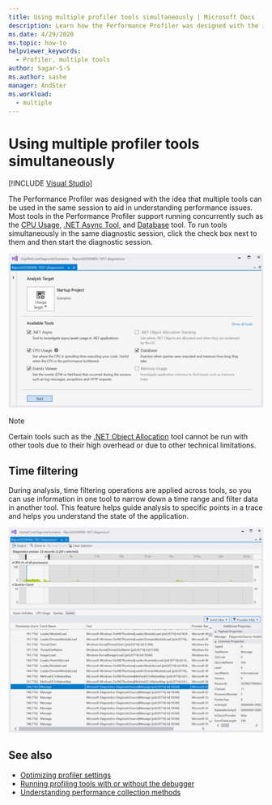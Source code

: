 ```yaml
---
title: Using multiple profiler tools simultaneously | Microsoft Docs
description: Learn how the Performance Profiler was designed with the idea that multiple tools can be used in the same session to aid in understanding performance issues.
ms.date: 4/29/2020
ms.topic: how-to
helpviewer_keywords: 
  - Profiler, multiple tools
author: Sagar-S-S
ms.author: sashe
manager: AndSter
ms.workload: 
  - multiple
---
```

# Using multiple profiler tools simultaneously

 [!INCLUDE [Visual Studio](~/includes/applies-to-version/vs-windows-only.md)]

The Performance Profiler was designed with the idea that multiple tools can be used in the same session to aid in understanding performance issues. Most tools in the Performance Profiler support running concurrently such as the [CPU Usage](../profiling/cpu-usage.md), [.NET Async Tool](../profiling/analyze-async.md), and [Database](../profiling/analyze-database.md) tool. To run tools simultaneously in the same diagnostic session, click the check box next to them and then start the diagnostic session.

![Diag Hub All Tools Selected](../profiling/media/diaghuballtoolsselected.png "Diag Hub All Tools Selected")

>[!NOTE]
>Certain tools such as the [.NET Object Allocation](../profiling/dotnet-alloc-tool.md) tool cannot be run with other tools due to their high overhead or due to other technical limitations.

## Time filtering 

During analysis, time filtering operations are applied across tools, so you can use information in one tool to narrow down a time range and filter data in another tool. This feature helps guide analysis to specific points in a trace and helps you understand the state of the application.

![Diag Hub Time Filtering](../profiling/media/diaghubtimefiltering.png "Diag Hub Time Filtering")

## See also

- [Optimizing profiler settings](../profiling/optimize-profiler-settings.md)
- [Running profiling tools with or without the debugger](../profiling/running-profiling-tools-with-or-without-the-debugger.md)
- [Understanding performance collection methods](../profiling/understanding-performance-collection-methods-perf-profiler.md)
